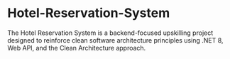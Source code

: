 # Hotel-Reservation-System
The Hotel Reservation System is a backend-focused upskilling project designed to reinforce clean software architecture principles using .NET 8, Web API, and the Clean Architecture approach.
